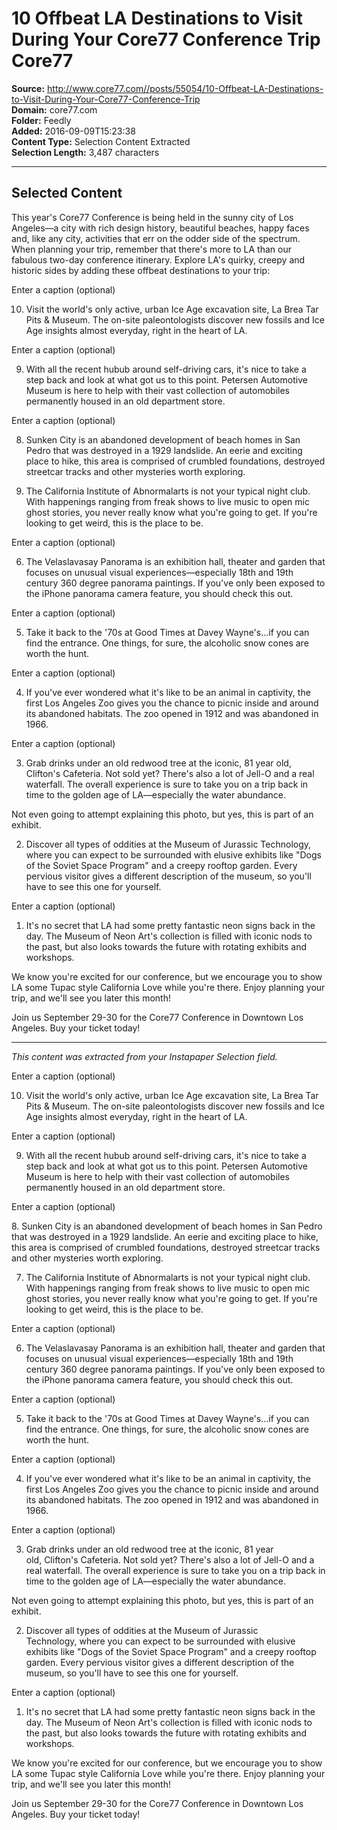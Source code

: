 # 10 Offbeat LA Destinations to Visit During Your Core77 Conference Trip Core77

**Source:** http://www.core77.com//posts/55054/10-Offbeat-LA-Destinations-to-Visit-During-Your-Core77-Conference-Trip  
**Domain:** core77.com  
**Folder:** Feedly  
**Added:** 2016-09-09T15:23:38  
**Content Type:** Selection Content Extracted  
**Selection Length:** 3,487 characters  


---

## Selected Content

This year's Core77 Conference is being held in the sunny city of Los Angeles—a city with rich design history, beautiful beaches, happy faces and, like any city, activities that err on the odder side of the spectrum. When planning your trip, remember that there's more to LA than our fabulous two-day conference itinerary. Explore LA's quirky, creepy and historic sides by adding these offbeat destinations to your trip:

Enter a caption (optional)

10. Visit the world's only active, urban Ice Age excavation site, La Brea Tar Pits & Museum. The on-site paleontologists discover new fossils and Ice Age insights almost everyday, right in the heart of LA.

Enter a caption (optional)

9. With all the recent hubub around self-driving cars, it's nice to take a step back and look at what got us to this point. Petersen Automotive Museum is here to help with their vast collection of automobiles permanently housed in an old department store.

Enter a caption (optional)

8. Sunken City is an abandoned development of beach homes in San Pedro that was destroyed in a 1929 landslide. An eerie and exciting place to hike, this area is comprised of crumbled foundations, destroyed streetcar tracks and other mysteries worth exploring.

7. The California Institute of Abnormalarts is not your typical night club. With happenings ranging from freak shows to live music to open mic ghost stories, you never really know what you're going to get. If you're looking to get weird, this is the place to be.

Enter a caption (optional)

6. The Velaslavasay Panorama is an exhibition hall, theater and garden that focuses on unusual visual experiences—especially 18th and 19th century 360 degree panorama paintings. If you've only been exposed to the iPhone panorama camera feature, you should check this out.

Enter a caption (optional)

5. Take it back to the '70s at Good Times at Davey Wayne's...if you can find the entrance. One things, for sure, the alcoholic snow cones are worth the hunt.

Enter a caption (optional)

4. If you've ever wondered what it's like to be an animal in captivity, the first Los Angeles Zoo gives you the chance to picnic inside and around its abandoned habitats. The zoo opened in 1912 and was abandoned in 1966.

Enter a caption (optional)

3. Grab drinks under an old redwood tree at the iconic, 81 year old, Clifton's Cafeteria. Not sold yet? There's also a lot of Jell-O and a real waterfall. The overall experience is sure to take you on a trip back in time to the golden age of LA—especially the water abundance.

Not even going to attempt explaining this photo, but yes, this is part of an exhibit.

2. Discover all types of oddities at the Museum of Jurassic Technology, where you can expect to be surrounded with elusive exhibits like "Dogs of the Soviet Space Program" and a creepy rooftop garden. Every pervious visitor gives a different description of the museum, so you'll have to see this one for yourself.

Enter a caption (optional)

1. It's no secret that LA had some pretty fantastic neon signs back in the day. The Museum of Neon Art's collection is filled with iconic nods to the past, but also looks towards the future with rotating exhibits and workshops.

We know you're excited for our conference, but we encourage you to show LA some Tupac style California Love while you're there. Enjoy planning your trip, and we'll see you later this month!

Join us September 29-30 for the Core77 Conference in Downtown Los Angeles. Buy your ticket today!

---

*This content was extracted from your Instapaper Selection field.*

Enter a caption (optional)

10. Visit the world's only active, urban Ice Age excavation site, La Brea Tar Pits & Museum. The on-site paleontologists discover new fossils and Ice Age insights almost everyday, right in the heart of LA.

Enter a caption (optional)

9. With all the recent hubub around self-driving cars, it's nice to take a step back and look at what got us to this point. Petersen Automotive Museum is here to help with their vast collection of automobiles permanently housed in an old department store.

Enter a caption (optional)

8. Sunken City is an abandoned development of beach homes in San Pedro that was destroyed in a 1929 landslide. An eerie and exciting place to hike, this area is comprised of crumbled foundations, destroyed streetcar tracks and other mysteries worth exploring.

7. The California Institute of Abnormalarts is not your typical night club. With happenings ranging from freak shows to live music to open mic ghost stories, you never really know what you're going to get. If you're looking to get weird, this is the place to be.

Enter a caption (optional)

6. The Velaslavasay Panorama is an exhibition hall, theater and garden that focuses on unusual visual experiences—especially 18th and 19th century 360 degree panorama paintings. If you've only been exposed to the iPhone panorama camera feature, you should check this out.

Enter a caption (optional)

5. Take it back to the '70s at Good Times at Davey Wayne's...if you can find the entrance. One things, for sure, the alcoholic snow cones are worth the hunt.

Enter a caption (optional)

4. If you've ever wondered what it's like to be an animal in captivity, the first Los Angeles Zoo gives you the chance to picnic inside and around its abandoned habitats. The zoo opened in 1912 and was abandoned in 1966.

Enter a caption (optional)

3. Grab drinks under an old redwood tree at the iconic, 81 year old, Clifton's Cafeteria. Not sold yet? There's also a lot of Jell-O and a real waterfall. The overall experience is sure to take you on a trip back in time to the golden age of LA—especially the water abundance.

Not even going to attempt explaining this photo, but yes, this is part of an exhibit.

2. Discover all types of oddities at the Museum of Jurassic Technology, where you can expect to be surrounded with elusive exhibits like "Dogs of the Soviet Space Program" and a creepy rooftop garden. Every pervious visitor gives a different description of the museum, so you'll have to see this one for yourself.

Enter a caption (optional)

1. It's no secret that LA had some pretty fantastic neon signs back in the day. The Museum of Neon Art's collection is filled with iconic nods to the past, but also looks towards the future with rotating exhibits and workshops.

We know you're excited for our conference, but we encourage you to show LA some Tupac style California Love while you're there. Enjoy planning your trip, and we'll see you later this month!

Join us September 29-30 for the Core77 Conference in Downtown Los Angeles. Buy your ticket today!
